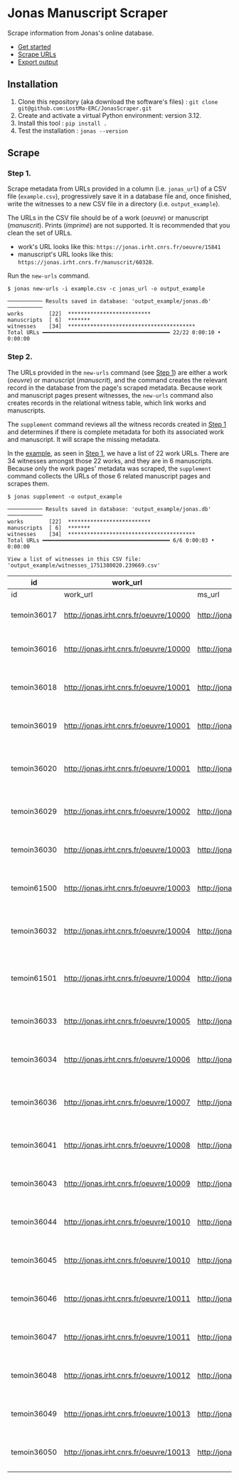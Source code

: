 # Jonas Manuscript Scraper

Scrape information from Jonas's online database.

- [Get started](#installation)
- [Scrape URLs](#scrape)
- [Export output](#export-output)


## Installation

1. Clone this repository (aka download the software's files) : `git clone git@github.com:LostMa-ERC/JonasScraper.git`
2. Create and activate a virtual Python environment: version 3.12.
3. Install this tool : `pip install .`
4. Test the installation : `jonas --version`

## Scrape

### Step 1.

Scrape metadata from URLs provided in a column (i.e. `jonas_url`) of a CSV file (`example.csv`), progressively save it in a database file and, once finished, write the witnesses to a new CSV file in a directory (i.e. `output_example`).

The URLs in the CSV file should be of a work (_oeuvre_) or manuscript (_manuscrit_). Prints (_imprimé_) are not supported. It is recommended that you clean the set of URLs.

- work's URL looks like this: `https://jonas.irht.cnrs.fr/oeuvre/15841`
- manuscript's URL looks like this: `https://jonas.irht.cnrs.fr/manuscrit/60328`.

Run the `new-urls` command.

```shell
$ jonas new-urls -i example.csv -c jonas_url -o output_example
```

```console
─────────── Results saved in database: 'output_example/jonas.db' ───────────
works        [22]  **************************
manuscripts  [ 6]  *******
witnesses    [34]  ****************************************
Total URLs ━━━━━━━━━━━━━━━━━━━━━━━━━━━━━━━━━━━━━━━━ 22/22 0:00:10 • 0:00:00
```

### Step 2.

The URLs provided in the `new-urls` command (see [Step 1](#step-1)) are either a work (_oeuvre_) or manuscript (_manuscrit_), and the command creates the relevant record in the database from the page's scraped metadata. Because work and manuscript pages present witnesses, the `new-urls` command also creates records in the relational witness table, which link works and manuscripts.

The `supplement` command reviews all the witness records created in [Step 1](#step-1) and determines if there is complete metadata for both its associated work and manuscript. It will scrape the missing metadata.

In the [example](./example.csv), as seen in [Step 1](#step-1), we have a list of 22 work URLs. There are 34 witnesses amongst those 22 works, and they are in 6 manuscripts. Because only the work pages' metadata was scraped, the `supplement` command collects the URLs of those 6 related manuscript pages and scrapes them.

```shell
$ jonas supplement -o output_example
```

```console
─────────── Results saved in database: 'output_example/jonas.db' ───────────
works        [22]  **************************
manuscripts  [ 6]  *******
witnesses    [34]  ****************************************
Total URLs ━━━━━━━━━━━━━━━━━━━━━━━━━━━━━━━━━━━━━━━━ 6/6 0:00:03 • 0:00:00

View a list of witnesses in this CSV file: 'output_example/witnesses_1751380020.239669.csv'
```

id|work_url|ms_url|work_id|work_title|work_author|work_incipit|work_form|work_date|work_language|work_n_verses|work_meter|work_rhyme_scheme|work_scripta|work_keywords|work_links|witness_id|witness_doc_id|witness_work_id|witness_date|witness_siglum|witness_status|witness_foliation|manuscript_id|manuscript_exemplar|manuscript_date|manuscript_language
|--|--|--|--|--|--|--|--|--|--|--|--|--|--|--|--|--|--|--|--|--|--|--|--|--|--|--|
id|work_url|ms_url|work_id|work_title|work_author|work_incipit|work_form|work_date|work_language|work_n_verses|work_meter|work_rhyme_scheme|work_scripta|work_keywords|work_links|witness_id|witness_doc_id|witness_work_id|witness_date|witness_siglum|witness_status|witness_foliation|manuscript_id|manuscript_exemplar|manuscript_date|manuscript_language
temoin36017|http://jonas.irht.cnrs.fr/oeuvre/10000|http://jonas.irht.cnrs.fr/manuscrit/72186|10000|Ballade|Oton de Grandson|Faitez de moy tout ce qu'il vous plaira|vers|2e moitié du 14e s.|oil-français|||||||temoin36017|72186|10000|15e s.|F|intégral|Folio 91r - 91v|72186|Paris, Bibliothèque nationale de France, Manuscrits, fr. 02201|15e s.|oil-français
temoin36016|http://jonas.irht.cnrs.fr/oeuvre/10000|http://jonas.irht.cnrs.fr/manuscrit/72191|10000|Ballade|Oton de Grandson|Faitez de moy tout ce qu'il vous plaira|vers|2e moitié du 14e s.|oil-français|||||||temoin36016|72191|10000|vers 1430|A|intégral|Folio 134r - 134v|72191|LAUSANNE, Bibliothèque cantonale et universitaire, Ms 350|vers 1430|oil-français
temoin36018|http://jonas.irht.cnrs.fr/oeuvre/10001|http://jonas.irht.cnrs.fr/manuscrit/72186|10001|Ballade|Oton de Grandson|Je n'ay riens fait qu'amours ne me fait faire|vers|2e moitié du 14e s.|oil-français|||||||temoin36018|72186|10001|15e s.|F|fragment|Folio 88v - 88v|72186|Paris, Bibliothèque nationale de France, Manuscrits, fr. 02201|15e s.|oil-français
temoin36019|http://jonas.irht.cnrs.fr/oeuvre/10001|http://jonas.irht.cnrs.fr/manuscrit/72191|10001|Ballade|Oton de Grandson|Je n'ay riens fait qu'amours ne me fait faire|vers|2e moitié du 14e s.|oil-français|||||||temoin36019|72191|10001|vers 1430|A|intégral|Folio 135r - 135v|72191|LAUSANNE, Bibliothèque cantonale et universitaire, Ms 350|vers 1430|oil-français
temoin36020|http://jonas.irht.cnrs.fr/oeuvre/10001|http://jonas.irht.cnrs.fr/manuscrit/71827|10001|Ballade|Oton de Grandson|Je n'ay riens fait qu'amours ne me fait faire|vers|2e moitié du 14e s.|oil-français|||||||temoin36020|71827|10001|milieu 15e s.|L|intégral|Folio 125v - 126r|71827|Paris, Bibliothèque nationale de France, Manuscrits, Rothschild 2796 (432 a)|milieu 15e s.|oil-français
temoin36029|http://jonas.irht.cnrs.fr/oeuvre/10002|http://jonas.irht.cnrs.fr/manuscrit/72191|10002|Ballade|Oton de Grandson|A ce plaisant premier jour de l'annee|vers|2e moitié du 14e s.|oil-français|||||||temoin36029|72191|10002|vers 1430|A|intégral|Folio 138r - 138v|72191|LAUSANNE, Bibliothèque cantonale et universitaire, Ms 350|vers 1430|oil-français
temoin36030|http://jonas.irht.cnrs.fr/oeuvre/10003|http://jonas.irht.cnrs.fr/manuscrit/72191|10003|Ballade|Oton de Grandson|En grant deduit et en doulce plaisance|vers|2e moitié du 14e s.|oil-français|||||||temoin36030|72191|10003|vers 1430|A|intégral|Folio 138v - 139r|72191|LAUSANNE, Bibliothèque cantonale et universitaire, Ms 350|vers 1430|oil-français
temoin61500|http://jonas.irht.cnrs.fr/oeuvre/10003|http://jonas.irht.cnrs.fr/manuscrit/75963|10003|Ballade|Oton de Grandson|En grant deduit et en doulce plaisance|vers|2e moitié du 14e s.|oil-français|||||||temoin61500|75963|10003|1826|||Folio 61r - 61r|75963|BESANCON, Bibliothèque municipale, 0556|1826|oil-français
temoin36032|http://jonas.irht.cnrs.fr/oeuvre/10004|http://jonas.irht.cnrs.fr/manuscrit/72191|10004|Rondeau|Oton de Grandson|Bien appert, Belle, a vo bonté / Et a vostre maintenement|vers|2e moitié du 14e s.|oil-français|||||||temoin36032|72191|10004|vers 1430|A|intégral|Folio 139r - 139r|72191|LAUSANNE, Bibliothèque cantonale et universitaire, Ms 350|vers 1430|oil-français
temoin61501|http://jonas.irht.cnrs.fr/oeuvre/10004|http://jonas.irht.cnrs.fr/manuscrit/75963|10004|Rondeau|Oton de Grandson|Bien appert, Belle, a vo bonté / Et a vostre maintenement|vers|2e moitié du 14e s.|oil-français|||||||temoin61501|75963|10004|1826|||Folio 61v - 61v|75963|BESANCON, Bibliothèque municipale, 0556|1826|oil-français
temoin36033|http://jonas.irht.cnrs.fr/oeuvre/10005|http://jonas.irht.cnrs.fr/manuscrit/72191|10005|Ballade|Oton de Grandson|Car j'ay perdu ma jeunesse et ma joye|prose|2e moitié du 14e s.|oil-français|||||||temoin36033|72191|10005|vers 1430|A|intégral|Folio 139r - 139v|72191|LAUSANNE, Bibliothèque cantonale et universitaire, Ms 350|vers 1430|oil-français
temoin36034|http://jonas.irht.cnrs.fr/oeuvre/10006|http://jonas.irht.cnrs.fr/manuscrit/72191|10006|Rondeau|Oton de Grandson|Comment seroit que je fusse joieulx|vers|2e moitié du 14e s.|oil-français|||||||temoin36034|72191|10006|vers 1430|A|intégral|Folio 139v - 140r|72191|LAUSANNE, Bibliothèque cantonale et universitaire, Ms 350|vers 1430|oil-français
temoin36036|http://jonas.irht.cnrs.fr/oeuvre/10007|http://jonas.irht.cnrs.fr/manuscrit/72191|10007|Rondeau|Oton de Grandson|Belle, pour hair faulceté / Et vous servir de cuer d'amy|vers|2e moitié du 14e s.|oil-français|||||||temoin36036|72191|10007|vers 1430||intégral|Folio 140v - 140v|72191|LAUSANNE, Bibliothèque cantonale et universitaire, Ms 350|vers 1430|oil-français
temoin36041|http://jonas.irht.cnrs.fr/oeuvre/10008|http://jonas.irht.cnrs.fr/manuscrit/72191|10008|Rondeau|Oton de Grandson|Ce premier jour que l'an se renouvelle|vers|2e moitié du 14e s.|oil-français|||||||temoin36041|72191|10008|vers 1430||intégral|Folio 142r - 142v|72191|LAUSANNE, Bibliothèque cantonale et universitaire, Ms 350|vers 1430|oil-français
temoin36043|http://jonas.irht.cnrs.fr/oeuvre/10009|http://jonas.irht.cnrs.fr/manuscrit/72191|10009|Ballade|Oton de Grandson|En languissant defineront my jour|vers|2e moitié du 14e s.|oil-français|||||||temoin36043|72191|10009|vers 1430||intégral|Folio 142v - 143r|72191|LAUSANNE, Bibliothèque cantonale et universitaire, Ms 350|vers 1430|oil-français
temoin36044|http://jonas.irht.cnrs.fr/oeuvre/10010|http://jonas.irht.cnrs.fr/manuscrit/72191|10010|Ballade|Oton de Grandson|Pour mieulx garder de ma dame le fort|vers|2e moitié du 14e s.|oil-français|||||||temoin36044|72191|10010|vers 1430|A|intégral|Folio 143r - 143v|72191|LAUSANNE, Bibliothèque cantonale et universitaire, Ms 350|vers 1430|oil-français
temoin36045|http://jonas.irht.cnrs.fr/oeuvre/10010|http://jonas.irht.cnrs.fr/manuscrit/72193|10010|Ballade|Oton de Grandson|Pour mieulx garder de ma dame le fort|vers|2e moitié du 14e s.|oil-français|||||||temoin36045|72193|10010|vers 1390|P|intégral|Folio 80ra - 80rb|72193|PHILADELPHIA, University of Pennsylvania Library, Codex 0902|vers 1390|oil-français
temoin36046|http://jonas.irht.cnrs.fr/oeuvre/10011|http://jonas.irht.cnrs.fr/manuscrit/72193|10011|Ballade|Oton de Grandson|S'a ma cause perdoit sa bonne fame|vers|2e moitié du 14e s.|oil-français|||||||temoin36046|72193|10011|vers 1390|P|intégral|Folio 81ra - 81r|72193|PHILADELPHIA, University of Pennsylvania Library, Codex 0902|vers 1390|oil-français
temoin36047|http://jonas.irht.cnrs.fr/oeuvre/10011|http://jonas.irht.cnrs.fr/manuscrit/72191|10011|Ballade|Oton de Grandson|S'a ma cause perdoit sa bonne fame|vers|2e moitié du 14e s.|oil-français|||||||temoin36047|72191|10011|vers 1430|A|intégral|Folio 143v - 144r|72191|LAUSANNE, Bibliothèque cantonale et universitaire, Ms 350|vers 1430|oil-français
temoin36048|http://jonas.irht.cnrs.fr/oeuvre/10012|http://jonas.irht.cnrs.fr/manuscrit/72191|10012|Ballade|Oton de Grandson|Quant je pense a vo doulce figure|vers|2e moitié du 14e s.|oil-français|||||||temoin36048|72191|10012|vers 1430|A|intégral|Folio 144r - 144v|72191|LAUSANNE, Bibliothèque cantonale et universitaire, Ms 350|vers 1430|oil-français
temoin36049|http://jonas.irht.cnrs.fr/oeuvre/10013|http://jonas.irht.cnrs.fr/manuscrit/72193|10013|Ballade|Oton de Grandson|Se je m'en dueil, nul ne m'en doyt blasmer|vers|2e moitié du 14e s.|oil-français|||||||temoin36049|72193|10013|vers 1390|P|intégral|Folio 79va - 79v|72193|PHILADELPHIA, University of Pennsylvania Library, Codex 0902|vers 1390|oil-français
temoin36050|http://jonas.irht.cnrs.fr/oeuvre/10013|http://jonas.irht.cnrs.fr/manuscrit/72191|10013|Ballade|Oton de Grandson|Se je m'en dueil, nul ne m'en doyt blasmer|vers|2e moitié du 14e s.|oil-français|||||||temoin36050|72191|10013|vers 1430|A|intégral|Folio 144v - 145r|72191|LAUSANNE, Bibliothèque cantonale et universitaire, Ms 350|vers 1430|oil-français